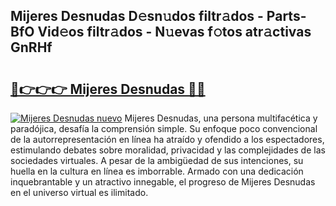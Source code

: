 ## Mijeres Desnudas D𝚎sn𝚞dos filtr𝚊dos - Parts-BfO Vid𝚎os filtr𝚊dos - N𝚞evas f𝚘tos atr𝚊ctivas GnRHf

# <h2><a href="http://mbd7nj8.tromn.icu/?c=Mijeres+Desnudas">🔗👉👉👉 Mijeres Desnudas 🔗🔗</a></h2>

[![Mijeres Desnudas nuevo](https://i.imgur.com/pEAQMta.gif)](http://mbd7nj8.tromn.icu/?c=Mijeres+Desnudas)
Mijeres Desnudas, una persona multifacética y paradójica, desafía la comprensión simple. Su enfoque poco convencional de la autorrepresentación en línea ha atraído y ofendido a los espectadores, estimulando debates sobre moralidad, privacidad y las complejidades de las sociedades virtuales. A pesar de la ambigüedad de sus intenciones, su huella en la cultura en línea es imborrable. Armado con una dedicación inquebrantable y un atractivo innegable, el progreso de Mijeres Desnudas en el universo virtual es ilimitado.
